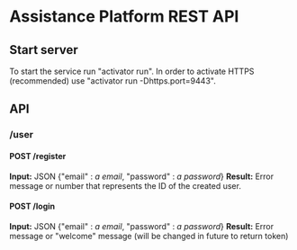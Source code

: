 # Assistance Platform REST API

## Start server
To start the service run "activator run". In order to activate HTTPS (recommended) use "activator run -Dhttps.port=9443".

## API

### /user
#### POST   /register
**Input:** JSON {"email" : *a email*, "password" : *a password*}
**Result:** Error message or number that represents the ID of the created user.

#### POST   /login
**Input:** JSON {"email" : *a email*, "password" : *a password*}
**Result:** Error message or "welcome" message (will be changed in future to return token)
